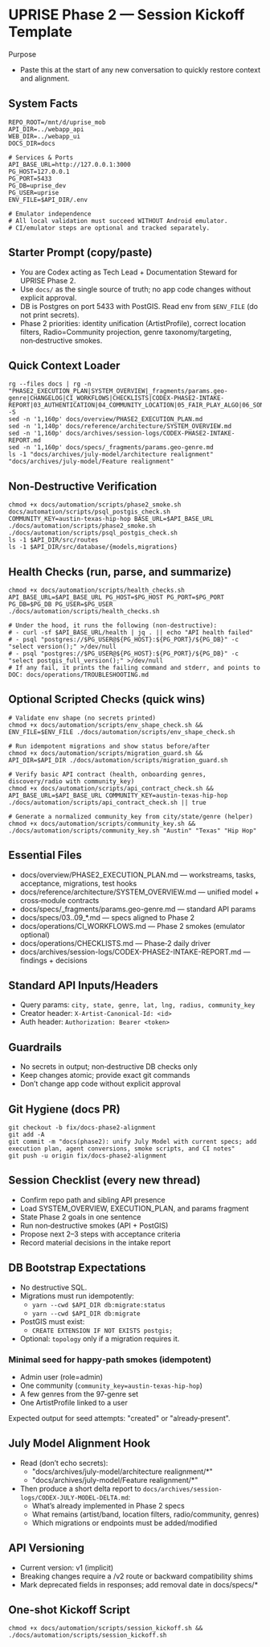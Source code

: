 # UPRISE Phase 2 — Session Kickoff Template

Purpose
- Paste this at the start of any new conversation to quickly restore context and alignment.

## System Facts
```
REPO_ROOT=/mnt/d/uprise_mob
API_DIR=../webapp_api
WEB_DIR=../webapp_ui
DOCS_DIR=docs

# Services & Ports
API_BASE_URL=http://127.0.0.1:3000
PG_HOST=127.0.0.1
PG_PORT=5433
PG_DB=uprise_dev
PG_USER=uprise
ENV_FILE=$API_DIR/.env

# Emulator independence
# All local validation must succeed WITHOUT Android emulator.
# CI/emulator steps are optional and tracked separately.
```

## Starter Prompt (copy/paste)
- You are Codex acting as Tech Lead + Documentation Steward for UPRISE Phase 2.
- Use `docs/` as the single source of truth; no app code changes without explicit approval.
- DB is Postgres on port 5433 with PostGIS. Read env from `$ENV_FILE` (do not print secrets).
- Phase 2 priorities: identity unification (ArtistProfile), correct location filters, Radio=Community projection, genre taxonomy/targeting, non‑destructive smokes.

## Quick Context Loader
```
rg --files docs | rg -n "PHASE2_EXECUTION_PLAN|SYSTEM_OVERVIEW|_fragments/params.geo-genre|CHANGELOG|CI_WORKFLOWS|CHECKLISTS|CODEX-PHASE2-INTAKE-REPORT|03_AUTHENTICATION|04_COMMUNITY_LOCATION|05_FAIR_PLAY_ALGO|06_SONG_MANAGEMENT|07_DISCOVERY_MAP|08_EVENTS|09_PROMOTIONS_BUSINESS" -S
sed -n '1,160p' docs/overview/PHASE2_EXECUTION_PLAN.md
sed -n '1,140p' docs/reference/architecture/SYSTEM_OVERVIEW.md
sed -n '1,160p' docs/archives/session-logs/CODEX-PHASE2-INTAKE-REPORT.md
sed -n '1,160p' docs/specs/_fragments/params.geo-genre.md
ls -1 "docs/archives/july-model/architecture realignment" "docs/archives/july-model/Feature realignment"
```

## Non‑Destructive Verification
```
chmod +x docs/automation/scripts/phase2_smoke.sh docs/automation/scripts/psql_postgis_check.sh
COMMUNITY_KEY=austin-texas-hip-hop BASE_URL=$API_BASE_URL ./docs/automation/scripts/phase2_smoke.sh
./docs/automation/scripts/psql_postgis_check.sh
ls -1 $API_DIR/src/routes
ls -1 $API_DIR/src/database/{models,migrations}
```

## Health Checks (run, parse, and summarize)
```
chmod +x docs/automation/scripts/health_checks.sh
API_BASE_URL=$API_BASE_URL PG_HOST=$PG_HOST PG_PORT=$PG_PORT PG_DB=$PG_DB PG_USER=$PG_USER ./docs/automation/scripts/health_checks.sh

# Under the hood, it runs the following (non-destructive):
# - curl -sf $API_BASE_URL/health | jq . || echo "API health failed"
# - psql "postgres://$PG_USER@${PG_HOST}:${PG_PORT}/${PG_DB}" -c "select version();" >/dev/null
# - psql "postgres://$PG_USER@${PG_HOST}:${PG_PORT}/${PG_DB}" -c "select postgis_full_version();" >/dev/null
# If any fail, it prints the failing command and stderr, and points to DOC: docs/operations/TROUBLESHOOTING.md
```

## Optional Scripted Checks (quick wins)
```
# Validate env shape (no secrets printed)
chmod +x docs/automation/scripts/env_shape_check.sh && ENV_FILE=$ENV_FILE ./docs/automation/scripts/env_shape_check.sh

# Run idempotent migrations and show status before/after
chmod +x docs/automation/scripts/migration_guard.sh && API_DIR=$API_DIR ./docs/automation/scripts/migration_guard.sh

# Verify basic API contract (health, onboarding genres, discovery/radio with community_key)
chmod +x docs/automation/scripts/api_contract_check.sh && API_BASE_URL=$API_BASE_URL COMMUNITY_KEY=austin-texas-hip-hop ./docs/automation/scripts/api_contract_check.sh || true

# Generate a normalized community_key from city/state/genre (helper)
chmod +x docs/automation/scripts/community_key.sh && ./docs/automation/scripts/community_key.sh "Austin" "Texas" "Hip Hop"
```

## Essential Files
- docs/overview/PHASE2_EXECUTION_PLAN.md — workstreams, tasks, acceptance, migrations, test hooks
- docs/reference/architecture/SYSTEM_OVERVIEW.md — unified model + cross‑module contracts
- docs/specs/_fragments/params.geo-genre.md — standard API params
- docs/specs/03..09_*.md — specs aligned to Phase 2
- docs/operations/CI_WORKFLOWS.md — Phase 2 smokes (emulator optional)
- docs/operations/CHECKLISTS.md — Phase‑2 daily driver
- docs/archives/session-logs/CODEX-PHASE2-INTAKE-REPORT.md — findings + decisions

## Standard API Inputs/Headers
- Query params: `city, state, genre, lat, lng, radius, community_key`
- Creator header: `X-Artist-Canonical-Id: <id>`
- Auth header: `Authorization: Bearer <token>`

## Guardrails
- No secrets in output; non‑destructive DB checks only
- Keep changes atomic; provide exact git commands
- Don’t change app code without explicit approval

## Git Hygiene (docs PR)
```
git checkout -b fix/docs-phase2-alignment
git add -A
git commit -m "docs(phase2): unify July Model with current specs; add execution plan, agent conversions, smoke scripts, and CI notes"
git push -u origin fix/docs-phase2-alignment
```

## Session Checklist (every new thread)
- Confirm repo path and sibling API presence
- Load SYSTEM_OVERVIEW, EXECUTION_PLAN, and params fragment
- State Phase 2 goals in one sentence
- Run non‑destructive smokes (API + PostGIS)
- Propose next 2–3 steps with acceptance criteria
- Record material decisions in the intake report

## DB Bootstrap Expectations
- No destructive SQL.
- Migrations must run idempotently:
  - `yarn --cwd $API_DIR db:migrate:status`
  - `yarn --cwd $API_DIR db:migrate`
- PostGIS must exist:
  - `CREATE EXTENSION IF NOT EXISTS postgis;`
- Optional: `topology` only if a migration requires it.

### Minimal seed for happy‑path smokes (idempotent)
- Admin user (role=admin)
- One community (`community_key=austin-texas-hip-hop`)
- A few genres from the 97‑genre set
- One ArtistProfile linked to a user

Expected output for seed attempts: "created" or "already‑present".

## July Model Alignment Hook
- Read (don’t echo secrets):
  - "docs/archives/july-model/architecture realignment/*"
  - "docs/archives/july-model/Feature realignment/*"
- Then produce a short delta report to `docs/archives/session-logs/CODEX-JULY-MODEL-DELTA.md`:
  - What’s already implemented in Phase 2 specs
  - What remains (artist/band, location filters, radio/community, genres)
  - Which migrations or endpoints must be added/modified

## API Versioning
- Current version: v1 (implicit)
- Breaking changes require a /v2 route or backward compatibility shims
- Mark deprecated fields in responses; add removal date in docs/specs/*

## One-shot Kickoff Script
```
chmod +x docs/automation/scripts/session_kickoff.sh && ./docs/automation/scripts/session_kickoff.sh
```
